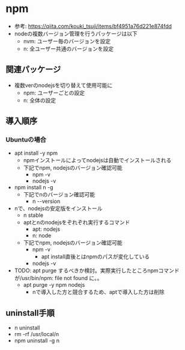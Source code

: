 # npm

* 参考: https://qiita.com/kouki_tsuji/items/bf4951a76d221e874fdd
* nodeの複数バージョン管理を行うパッケージは以下
  * nvm: ユーザー毎のバージョンを設定
  * n: 全ユーザー共通のバージョンを設定


## 関連パッケージ

* 複数verのnodejsを切り替えて使用可能に
  * npm: ユーザーごとの設定
  * n: 全体の設定

## 導入順序

### Ubuntuの場合

* apt install -y npm
  * npmインストールによってnodejsは自動でインストールされる
  * 下記でnpm, nodejsのバージョン確認可能
    * npm -v
    * nodejs -v
* npm install n -g
  * 下記でnのバージョン確認可能
    * n --version
* nで、nodejsの安定版をインストール
  * n stable
  * aptとnのnodejsをぞれぞれ実行するコマンド
    * apt: nodejs
    * n: node
  * 下記でnpm, nodejsのバージョン確認可能
    * npm -v
      * apt install直後とはnpmのパスが変化している
    * nodejs -v
* TODO: apt purge するべきか検討。実際実行したところnpmコマンドが/usr/bin/npm: file not found に。。
  * apt purge -y npm nodejs
    * nで導入した方と競合するため、aptで導入した方は削除

## uninstall手順

* n uninstall
* rm -rf /usr/local/n
* npm uninstall -g n